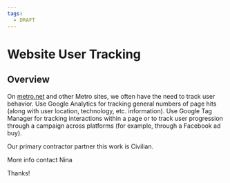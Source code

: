 ```yaml
---
tags:
  - DRAFT
---
```


# Website User Tracking

## Overview

On [metro.net](../../_Projects/Lifeboat/metrobeta.md) and other Metro sites, we often have the need to track user behavior.  Use Google Analytics for tracking general numbers of page hits (along with user location, technology, etc. information).  Use Google Tag Manager for tracking interactions within a page or to track user progression through a campaign across platforms (for example, through a Facebook ad buy).

Our primary contractor partner this work is Civilian.

More info contact Nina

Thanks!

